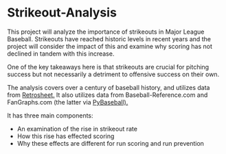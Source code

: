 # Strikeout-Analysis 

This project will analyze the importance of strikeouts in Major League Baseball. Strikeouts have reached historic levels in recent years and the project will consider the impact of this and examine why scoring has not declined in tandem with this increase.

One of the key takeaways here is that strikeouts are crucial for pitching success but not necessarily a detriment to offensive success on their own.

The analysis covers over a century of baseball history, and utilizes data from <a href="https://www.retrosheet.org">Retrosheet.</a> It also utilizes data from Baseball-Reference.com and FanGraphs.com (the latter via <a href="https://github.com/jldbc/pybaseball">PyBaseball).</a>

It has three main components:
<ul>
  <li>An examination of the rise in strikeout rate</li>
  <li>How this rise has effected scoring</li>
  <li>Why these effects are different for run scoring and run prevention</li>
</ul>
